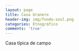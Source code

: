 ```yaml
---
layout: page
title: Casa Granero
header-img: img/fondo-azul.png
categories: Etnográfico
comments: 'true'
---
```



Casa típica de campo

<div class="photos">
</div>
